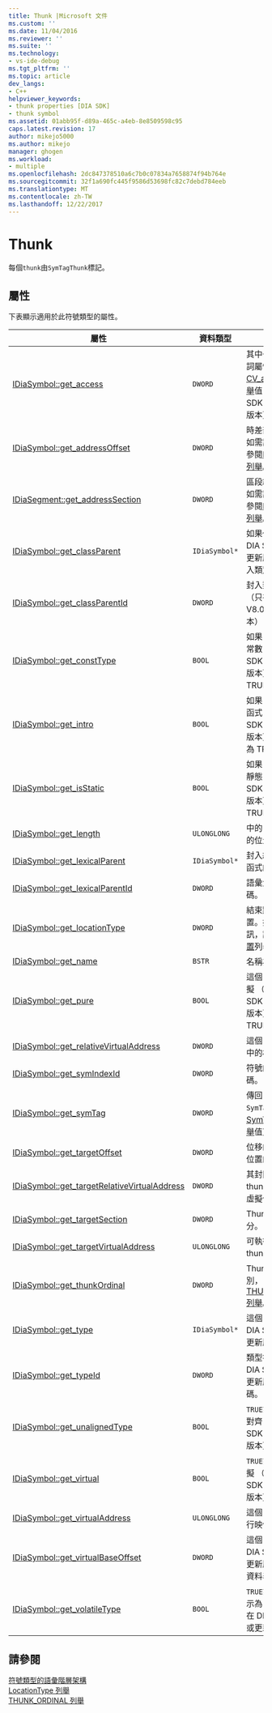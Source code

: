 ```yaml
---
title: Thunk |Microsoft 文件
ms.custom: ''
ms.date: 11/04/2016
ms.reviewer: ''
ms.suite: ''
ms.technology:
- vs-ide-debug
ms.tgt_pltfrm: ''
ms.topic: article
dev_langs:
- C++
helpviewer_keywords:
- thunk properties [DIA SDK]
- thunk symbol
ms.assetid: 01abb95f-d89a-465c-a4eb-8e8509598c95
caps.latest.revision: 17
author: mikejo5000
ms.author: mikejo
manager: ghogen
ms.workload:
- multiple
ms.openlocfilehash: 2dc847378510a6c7b0c07834a7658874f94b764e
ms.sourcegitcommit: 32f1a690fc445f9586d53698fc82c7debd784eeb
ms.translationtype: MT
ms.contentlocale: zh-TW
ms.lasthandoff: 12/22/2017
---
```

# <a name="thunk"></a>Thunk
每個`thunk`由`SymTagThunk`標記。  
  
## <a name="properties"></a>屬性  
 下表顯示適用於此符號類型的屬性。  
  
|屬性|資料類型|描述|  
|--------------|---------------|-----------------|  
|[IDiaSymbol::get_access](../../debugger/debug-interface-access/idiasymbol-get-access.md)|`DWORD`|其中一個存取修飾詞屬性[CV_access_e 列舉](../../debugger/debug-interface-access/cv-access-e.md)值 （只在 DIA SDK V8.0 或更新版本）。|  
|[IDiaSymbol::get_addressOffset](../../debugger/debug-interface-access/idiasymbol-get-addressoffset.md)|`DWORD`|時差部分的位置。如需詳細資訊，請參閱[LocationType 列舉](../../debugger/debug-interface-access/locationtype.md)。|  
|[IDiaSegment::get_addressSection](../../debugger/debug-interface-access/idiasegment-get-addresssection.md)|`DWORD`|區段組件的位置。如需詳細資訊，請參閱[LocationType 列舉](../../debugger/debug-interface-access/locationtype.md)。|  
|[IDiaSymbol::get_classParent](../../debugger/debug-interface-access/idiasymbol-get-classparent.md)|`IDiaSymbol*`|如果任何 （只在 DIA SDK V8.0 或更新版本），則封入類別父系。|  
|[IDiaSymbol::get_classParentId](../../debugger/debug-interface-access/idiasymbol-get-classparentid.md)|`DWORD`|封入類別父符號 （只在 DIA SDK V8.0 或更新版本） 的識別碼。|  
|[IDiaSymbol::get_constType](../../debugger/debug-interface-access/idiasymbol-get-consttype.md)|`BOOL`|如果 thunk 標示為常數 （只在 DIA SDK V8.0 或更新版本），則為 TRUE。|  
|[IDiaSymbol::get_intro](../../debugger/debug-interface-access/idiasymbol-get-intro.md)|`BOOL`|如果 thunk 是虛擬函式 （僅在 DIA SDK V8.0 或更新版本） 的簡介，則為 TRUE。|  
|[IDiaSymbol::get_isStatic](../../debugger/debug-interface-access/idiasymbol-get-isstatic.md)|`BOOL`|如果 thunk 被視為靜態 （只在 DIA SDK V8.0 或更新版本），則為 TRUE。|  
|[IDiaSymbol::get_length](../../debugger/debug-interface-access/idiasymbol-get-length.md)|`ULONGLONG`|中的 thunk 程式碼的位元組數目。|  
|[IDiaSymbol::get_lexicalParent](../../debugger/debug-interface-access/idiasymbol-get-lexicalparent.md)|`IDiaSymbol*`|封入編譯、 區塊或函式的符號。|  
|[IDiaSymbol::get_lexicalParentId](../../debugger/debug-interface-access/idiasymbol-get-lexicalparentid.md)|`DWORD`|語彙父符號的識別碼。|  
|[IDiaSymbol::get_locationType](../../debugger/debug-interface-access/idiasymbol-get-locationtype.md)|`DWORD`|結束點有靜態的位置。如需詳細資訊，請參閱[符號位置](../../debugger/debug-interface-access/symbol-locations.md)列舉型別。|  
|[IDiaSymbol::get_name](../../debugger/debug-interface-access/idiasymbol-get-name.md)|`BSTR`|名稱為 thunk。|  
|[IDiaSymbol::get_pure](../../debugger/debug-interface-access/idiasymbol-get-pure.md)|`BOOL`|這個 thunk 是純虛擬 （僅在 DIA SDK V8.0 或更新版本），其值為 TRUE。|  
|[IDiaSymbol::get_relativeVirtualAddress](../../debugger/debug-interface-access/idiasymbol-get-relativevirtualaddress.md)|`DWORD`|這個 thunk 其模組中的相對位置。|  
|[IDiaSymbol::get_symIndexId](../../debugger/debug-interface-access/idiasymbol-get-symindexid.md)|`DWORD`|符號的索引識別碼。|  
|[IDiaSymbol::get_symTag](../../debugger/debug-interface-access/idiasymbol-get-symtag.md)|`DWORD`|傳回`SymTagThunk`(其中[SymTagEnum 列舉](../../debugger/debug-interface-access/symtagenum.md)值)。|  
|[IDiaSymbol::get_targetOffset](../../debugger/debug-interface-access/idiasymbol-get-targetoffset.md)|`DWORD`|位移的 thunk 目標位置的一部分。|  
|[IDiaSymbol::get_targetRelativeVirtualAddress](../../debugger/debug-interface-access/idiasymbol-get-targetrelativevirtualaddress.md)|`DWORD`|其封閉區塊中的 thunk 目標的相對虛擬位址。|  
|[IDiaSymbol::get_targetSection](../../debugger/debug-interface-access/idiasymbol-get-targetsection.md)|`DWORD`|Thunk 目標區段部分。|  
|[IDiaSymbol::get_targetVirtualAddress](../../debugger/debug-interface-access/idiasymbol-get-targetvirtualaddress.md)|`ULONGLONG`|可執行映像中的 thunk 目標位置。|  
|[IDiaSymbol::get_thunkOrdinal](../../debugger/debug-interface-access/idiasymbol-get-thunkordinal.md)|`DWORD`|Thunk 所定義的型別， [THUNK_ORDINAL 列舉](../../debugger/debug-interface-access/thunk-ordinal.md)。|  
|[IDiaSymbol::get_type](../../debugger/debug-interface-access/idiasymbol-get-type.md)|`IDiaSymbol*`|這個 thunk （只在 DIA SDK V8.0 或更新版本） 類型。|  
|[IDiaSymbol::get_typeId](../../debugger/debug-interface-access/idiasymbol-get-typeid.md)|`DWORD`|類型符號 （只在 DIA SDK V8.0 或更新版本） 的識別碼。|  
|[IDiaSymbol::get_unalignedType](../../debugger/debug-interface-access/idiasymbol-get-unalignedtype.md)|`BOOL`|`TRUE`如果 thunk 未對齊 （只在 DIA SDK V8.0 或更新版本），|  
|[IDiaSymbol::get_virtual](../../debugger/debug-interface-access/idiasymbol-get-virtual.md)|`BOOL`|`TRUE`如果 thunk 虛擬 （僅在 DIA SDK V8.0 或更新版本）。|  
|[IDiaSymbol::get_virtualAddress](../../debugger/debug-interface-access/idiasymbol-get-virtualaddress.md)|`ULONGLONG`|這個 thunk 內可執行映像的位置。|  
|[IDiaSymbol::get_virtualBaseOffset](../../debugger/debug-interface-access/idiasymbol-get-virtualbaseoffset.md)|`DWORD`|這個 thunk （只在 DIA SDK V8.0 或更新版本） 的虛擬資料表中的位移。|  
|[IDiaSymbol::get_volatileType](../../debugger/debug-interface-access/idiasymbol-get-volatiletype.md)|`BOOL`|`TRUE`如果 thunk 標示為 volatile （只在 DIA SDK V8.0 或更新版本）。|  
  
## <a name="see-also"></a>請參閱  
 [符號類型的語彙階層架構](../../debugger/debug-interface-access/lexical-hierarchy-of-symbol-types.md)   
 [LocationType 列舉](../../debugger/debug-interface-access/locationtype.md)   
 [THUNK_ORDINAL 列舉](../../debugger/debug-interface-access/thunk-ordinal.md)
